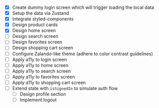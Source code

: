 - [X] Create dummy login screen which will trigger loading the local data
- [X] Setup the data via Zustand
- [X] Integrate styled-components
- [X] Design product cards
- [X] Design home screen
- [ ] Design search screen
- [ ] Design favorites screen
- [ ] Design shopping cart screen
- [ ] Configure Zalando-like theme (adhere to color contrast guidelines)
- [ ] Apply a11y to login screen
- [ ] Apply a11y to home screen
- [ ] Apply a11y to search screen
- [ ] Apply a11y to favorites screen
- [ ] Apply a11y to shopping cart screen
- [ ] Extend state with `isSignedIn` to simulate auth flow
  - [ ] Design profile section
  - [ ] Implement logout